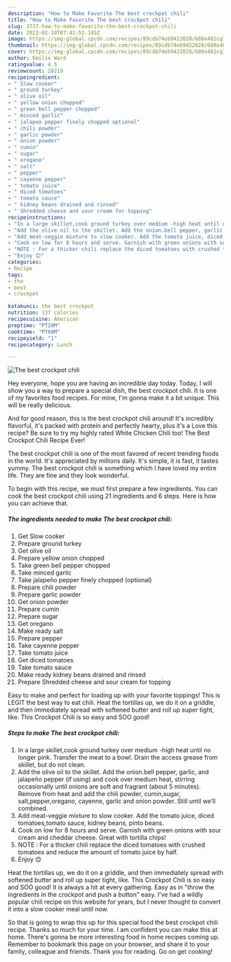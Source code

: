 ```yaml
---
description: "How to Make Favorite The best crockpot chili"
title: "How to Make Favorite The best crockpot chili"
slug: 3737-how-to-make-favorite-the-best-crockpot-chili
date: 2022-02-10T07:41:51.145Z
image: https://img-global.cpcdn.com/recipes/89cdb74eb9422028/680x482cq70/the-best-crockpot-chili-recipe-main-photo.jpg
thumbnail: https://img-global.cpcdn.com/recipes/89cdb74eb9422028/680x482cq70/the-best-crockpot-chili-recipe-main-photo.jpg
cover: https://img-global.cpcdn.com/recipes/89cdb74eb9422028/680x482cq70/the-best-crockpot-chili-recipe-main-photo.jpg
author: Emilie Ward
ratingvalue: 4.5
reviewcount: 28219
recipeingredient:
- " Slow cooker"
- " ground turkey"
- " olive oil"
- " yellow onion chopped"
- " green bell pepper chopped"
- " minced garlic"
- " jalapeo pepper finely chopped optional"
- " chili powder"
- " garlic powder"
- " onion powder"
- " cumin"
- " sugar"
- " oregano"
- " salt"
- " pepper"
- " cayenne pepper"
- " tomato juice"
- " diced tomatoes"
- " tomato sauce"
- " kidney beans drained and rinsed"
- " Shredded cheese and sour cream for topping"
recipeinstructions:
- "In a large skillet,cook ground turkey over medium -high heat until no longer pink. Transfer the meat to a bowl. Drain the access grease from skillet, but do not clean."
- "Add the olive oil to the skillet. Add the onion.bell pepper, garlic, and jalapeño pepper (if using) and cook over medium heat, stirring occasionally until onions are soft and fragrant (about 5 minutes). Remove from heat and add the chili powder, cumin,sugar, salt,pepper,oregano, cayenne, garlic and onion powder. Still until we’ll combined."
- "Add meat-veggie mixture to slow cooker. Add the tomato juice, diced tomatoes,tomato sauce, kidney beans, pinto beans."
- "Cook on low for 8 hours and serve. Garnish with green onions with sour cream and cheddar cheese. Great with tortilla chips!"
- "NOTE : For a thicker chili replace the diced tomatoes with crushed tomatoes and reduce the amount of tomato juice by half."
- "Enjoy 😊"
categories:
- Recipe
tags:
- the
- best
- crockpot

katakunci: the best crockpot 
nutrition: 137 calories
recipecuisine: American
preptime: "PT20M"
cooktime: "PT60M"
recipeyield: "1"
recipecategory: Lunch

---
```



![The best crockpot chili](https://img-global.cpcdn.com/recipes/89cdb74eb9422028/680x482cq70/the-best-crockpot-chili-recipe-main-photo.jpg)

Hey everyone, hope you are having an incredible day today. Today, I will show you a way to prepare a special dish, the best crockpot chili. It is one of my favorites food recipes. For mine, I'm gonna make it a bit unique. This will be really delicious.

And for good reason, this is the best crockpot chili around! It&#39;s incredibly flavorful, it&#39;s packed with protein and perfectly hearty, plus it&#39;s a Love this recipe? Be sure to try my highly rated White Chicken Chili too! The Best Crockpot Chili Recipe Ever!

The best crockpot chili is one of the most favored of recent trending foods in the world. It's appreciated by millions daily. It's simple, it is fast, it tastes yummy. The best crockpot chili is something which I have loved my entire life. They are fine and they look wonderful.


To begin with this recipe, we must first prepare a few ingredients. You can cook the best crockpot chili using 21 ingredients and 6 steps. Here is how you can achieve that.

<!--inarticleads1-->

##### The ingredients needed to make The best crockpot chili:

1. Get  Slow cooker
1. Prepare  ground turkey
1. Get  olive oil
1. Prepare  yellow onion chopped
1. Take  green bell pepper chopped
1. Take  minced garlic
1. Take  jalapeño pepper finely chopped (optional)
1. Prepare  chili powder
1. Prepare  garlic powder
1. Get  onion powder
1. Prepare  cumin
1. Prepare  sugar
1. Get  oregano
1. Make ready  salt
1. Prepare  pepper
1. Take  cayenne pepper
1. Take  tomato juice
1. Get  diced tomatoes
1. Take  tomato sauce
1. Make ready  kidney beans drained and rinsed
1. Prepare  Shredded cheese and sour cream for topping


Easy to make and perfect for loading up with your favorite toppings! This is LEGIT the best way to eat chili. Heat the tortillas up, we do it on a griddle, and then immediately spread with softened butter and roll up super tight, like. This Crockpot Chili is so easy and SOO good! 

<!--inarticleads2-->

##### Steps to make The best crockpot chili:

1. In a large skillet,cook ground turkey over medium -high heat until no longer pink. Transfer the meat to a bowl. Drain the access grease from skillet, but do not clean.
1. Add the olive oil to the skillet. Add the onion.bell pepper, garlic, and jalapeño pepper (if using) and cook over medium heat, stirring occasionally until onions are soft and fragrant (about 5 minutes). Remove from heat and add the chili powder, cumin,sugar, salt,pepper,oregano, cayenne, garlic and onion powder. Still until we’ll combined.
1. Add meat-veggie mixture to slow cooker. Add the tomato juice, diced tomatoes,tomato sauce, kidney beans, pinto beans.
1. Cook on low for 8 hours and serve. Garnish with green onions with sour cream and cheddar cheese. Great with tortilla chips!
1. NOTE : For a thicker chili replace the diced tomatoes with crushed tomatoes and reduce the amount of tomato juice by half.
1. Enjoy 😊


Heat the tortillas up, we do it on a griddle, and then immediately spread with softened butter and roll up super tight, like. This Crockpot Chili is so easy and SOO good! It is always a hit at every gathering. Easy as in &#34;throw the ingredients in the crockpot and push a button&#34; easy. I&#39;ve had a wildly popular chili recipe on this website for years, but I never thought to convert it into a slow cooker meal until now. 

So that is going to wrap this up for this special food the best crockpot chili recipe. Thanks so much for your time. I am confident you can make this at home. There's gonna be more interesting food in home recipes coming up. Remember to bookmark this page on your browser, and share it to your family, colleague and friends. Thank you for reading. Go on get cooking!

